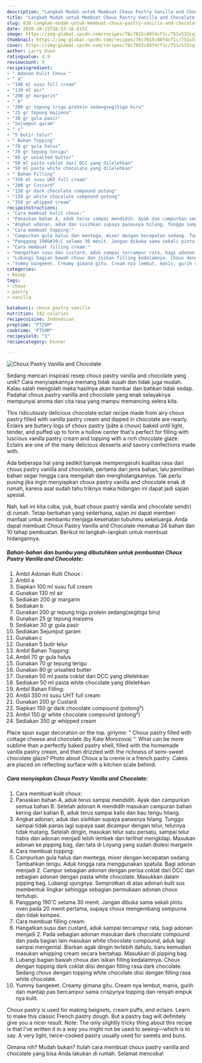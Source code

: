 ```yaml
---
description: "Langkah Mudah untuk Membuat Choux Pastry Vanilla and Chocolate yang Enak"
title: "Langkah Mudah untuk Membuat Choux Pastry Vanilla and Chocolate yang Enak"
slug: 838-langkah-mudah-untuk-membuat-choux-pastry-vanilla-and-chocolate-yang-enak
date: 2020-10-15T16:53:16.615Z
image: https://img-global.cpcdn.com/recipes/78c7015c80f4cf1c/751x532cq70/choux-pastry-vanilla-and-chocolate-foto-resep-utama.jpg
thumbnail: https://img-global.cpcdn.com/recipes/78c7015c80f4cf1c/751x532cq70/choux-pastry-vanilla-and-chocolate-foto-resep-utama.jpg
cover: https://img-global.cpcdn.com/recipes/78c7015c80f4cf1c/751x532cq70/choux-pastry-vanilla-and-chocolate-foto-resep-utama.jpg
author: Larry Dunn
ratingvalue: 4.9
reviewcount: 9
recipeingredient:
- " Adonan Kulit Choux "
- " a"
- "100 ml susu full cream"
- "130 ml air"
- "200 gr margarin"
- " b"
- "200 gr tepung trigu protein sedangsegitiga biru"
- "25 gr tepung maizena"
- "30 gr gula pasir"
- "Sejumput garam"
- " c"
- "5 butir telur"
- " Bahan Topping"
- "70 gr gula halus"
- "70 gr tepung terigu"
- "80 gr unsalted butter"
- "50 ml pasta coklat dari DCC yang dilelehkan"
- "50 ml pasta white chocolate yang dilelehkan"
- " Bahan Filling"
- "350 ml susu UHT full cream"
- "200 gr Custard"
- "150 gr dark chocolate compound potong"
- "150 gr white chocolate compound potong"
- "350 gr whipped cream"
recipeinstructions:
- "Cara membuat kulit choux:"
- "Panaskan bahan A, aduk terus sampai mendidih. Ayak dan campurkan semua bahan B. Setelah adonan A mendidih masukan campuran bahan kering dari bahan B, aduk terus sampai kalis dan bau terigu hilang."
- "Angkat adonan, aduk dan sisihkan supaya panasnya hilang. Tunggu sampai tidak panas lagi supaya saat dicampur dengan telur, telurnya tidak matang. Setelah dingin, masukan telur satu persatu, sampai telur habis dan adonan menjadi lebih lembek dan terlihat mengkilap. Masukan adonan ke pipping bag, dan tata di Loyang yang sudah diolesi margarin"
- "Cara membuat topping:"
- "Campurkan gula halus dan mentega, mixer dengan kecepatan sedang. Tambahkan terigu. Aduk hingga rata menggunakan spatula. Bagi adonan menjadi 2. Campur sebagian adonan dengan perisa coklat dari DCC dan sebagian adonan dengan pasta white chocolate. Masukkan dalam pipping bag. Lubangi ujungnya. Semprotkan di atas adonan kulit sus membentuk lingkar sehingga sebagian permukaan adonan choux tertutupi."
- "Panggang 190&#39;C selama 30 menit. Jangan dibuka sama sekali pintu oven pada 20 menit pertama, supaya choux mengembang sempurna dan tidak kempes."
- "Cara membuat filling cream:"
- "Hangatkan susu dan custard, aduk sampai tercampur rata, bagi adonan menjadi 2. Pada sebagian adonan masukan dark chocolate compound dan pada bagian lain masukan white chocolate compound, aduk lagi sampai mengental. Biarkan agak dingin terlebih dahulu, baru kemudian masukan whipping cream secara bertahap. Masukkan di pipping bag."
- "Lubangi bagian bawah choux dan isikan filling kedalamnya. Choux dengan topping dark coklat diisi dengan filling rasa dark chocolate. Sedang choux dengan topping white chocolate diisi dengan filling rasa white chocolate."
- "Yummy bangeeet. Creamy gimana gitu. Cream nya lembut, manis, gurih dan mantap pas bercampur sama crispynya topping dan renyah empuk nya kulit."
categories:
- Resep
tags:
- choux
- pastry
- vanilla

katakunci: choux pastry vanilla 
nutrition: 242 calories
recipecuisine: Indonesian
preptime: "PT25M"
cooktime: "PT50M"
recipeyield: "3"
recipecategory: Dinner

---
```



![Choux Pastry Vanilla and Chocolate](https://img-global.cpcdn.com/recipes/78c7015c80f4cf1c/751x532cq70/choux-pastry-vanilla-and-chocolate-foto-resep-utama.jpg)

Sedang mencari inspirasi resep choux pastry vanilla and chocolate yang unik? Cara menyiapkannya memang tidak susah dan tidak juga mudah. Kalau salah mengolah maka hasilnya akan hambar dan bahkan tidak sedap. Padahal choux pastry vanilla and chocolate yang enak selayaknya mempunyai aroma dan cita rasa yang mampu memancing selera kita.

This ridiculously delicious chocolate eclair recipe made from airy choux pastry filled with vanilla pastry cream and dipped in chocolate are nearly. Eclairs are buttery logs of choux pastry (pâte à choux) baked until light, tender, and puffed up to form a hollow center that&#39;s perfect for filling with luscious vanilla pastry cream and topping with a rich chocolate glaze. Eclairs are one of the many delicious desserts and savory confections made with.

Ada beberapa hal yang sedikit banyak mempengaruhi kualitas rasa dari choux pastry vanilla and chocolate, pertama dari jenis bahan, lalu pemilihan bahan segar hingga cara mengolah dan menghidangkannya. Tak perlu pusing jika ingin menyiapkan choux pastry vanilla and chocolate enak di rumah, karena asal sudah tahu triknya maka hidangan ini dapat jadi sajian spesial.


Nah, kali ini kita coba, yuk, buat choux pastry vanilla and chocolate sendiri di rumah. Tetap berbahan yang sederhana, sajian ini dapat memberi manfaat untuk membantu menjaga kesehatan tubuhmu sekeluarga. Anda dapat membuat Choux Pastry Vanilla and Chocolate memakai 24 bahan dan 10 tahap pembuatan. Berikut ini langkah-langkah untuk membuat hidangannya.

<!--inarticleads1-->

##### Bahan-bahan dan bumbu yang dibutuhkan untuk pembuatan Choux Pastry Vanilla and Chocolate:

1. Ambil  Adonan Kulit Choux :
1. Ambil  a
1. Siapkan 100 ml susu full cream
1. Gunakan 130 ml air
1. Sediakan 200 gr margarin
1. Sediakan  b
1. Gunakan 200 gr tepung trigu protein sedang(segitiga biru)
1. Gunakan 25 gr tepung maizena
1. Sediakan 30 gr gula pasir
1. Sediakan Sejumput garam
1. Gunakan  c
1. Gunakan 5 butir telur
1. Ambil  Bahan Topping:
1. Ambil 70 gr gula halus
1. Gunakan 70 gr tepung terigu
1. Gunakan 80 gr unsalted butter
1. Gunakan 50 ml pasta coklat dari DCC yang dilelehkan
1. Sediakan 50 ml pasta white chocolate yang dilelehkan
1. Ambil  Bahan Filling:
1. Ambil 350 ml susu UHT full cream
1. Gunakan 200 gr Custard
1. Siapkan 150 gr dark chocolate compound (potong²)
1. Ambil 150 gr white chocolate compound (potong²)
1. Sediakan 350 gr whipped cream


Place spun sugar decoration on the top. girlyme: &#34; Choux pastry filled with cottage cheese and chocolate (by Kate Morozova) &#34;. What can be more sublime than a perfectly baked pastry shell, filled with the homemade vanilla pastry cream, and then drizzled with the richness of semi-sweet chocolate glaze? Photo about Choux a la creme is a french pastry. Cakes are placed on reflecting surface with a kitchen scale behind. 

<!--inarticleads2-->

##### Cara menyiapkan Choux Pastry Vanilla and Chocolate:

1. Cara membuat kulit choux:
1. Panaskan bahan A, aduk terus sampai mendidih. Ayak dan campurkan semua bahan B. Setelah adonan A mendidih masukan campuran bahan kering dari bahan B, aduk terus sampai kalis dan bau terigu hilang.
1. Angkat adonan, aduk dan sisihkan supaya panasnya hilang. Tunggu sampai tidak panas lagi supaya saat dicampur dengan telur, telurnya tidak matang. Setelah dingin, masukan telur satu persatu, sampai telur habis dan adonan menjadi lebih lembek dan terlihat mengkilap. Masukan adonan ke pipping bag, dan tata di Loyang yang sudah diolesi margarin
1. Cara membuat topping:
1. Campurkan gula halus dan mentega, mixer dengan kecepatan sedang. Tambahkan terigu. Aduk hingga rata menggunakan spatula. Bagi adonan menjadi 2. Campur sebagian adonan dengan perisa coklat dari DCC dan sebagian adonan dengan pasta white chocolate. Masukkan dalam pipping bag. Lubangi ujungnya. Semprotkan di atas adonan kulit sus membentuk lingkar sehingga sebagian permukaan adonan choux tertutupi.
1. Panggang 190&#39;C selama 30 menit. Jangan dibuka sama sekali pintu oven pada 20 menit pertama, supaya choux mengembang sempurna dan tidak kempes.
1. Cara membuat filling cream:
1. Hangatkan susu dan custard, aduk sampai tercampur rata, bagi adonan menjadi 2. Pada sebagian adonan masukan dark chocolate compound dan pada bagian lain masukan white chocolate compound, aduk lagi sampai mengental. Biarkan agak dingin terlebih dahulu, baru kemudian masukan whipping cream secara bertahap. Masukkan di pipping bag.
1. Lubangi bagian bawah choux dan isikan filling kedalamnya. Choux dengan topping dark coklat diisi dengan filling rasa dark chocolate. Sedang choux dengan topping white chocolate diisi dengan filling rasa white chocolate.
1. Yummy bangeeet. Creamy gimana gitu. Cream nya lembut, manis, gurih dan mantap pas bercampur sama crispynya topping dan renyah empuk nya kulit.


Choux pastry is used for making beignets, cream puffs, and eclairs. Learn to make this classic French pastry dough. But a pastry bag will definitely give you a nicer result. Note: The only slightly tricky thing about this recipe is that I&#39;ve written it in a way you might not be used to seeing—which is to say. A very light, twice-cooked pastry usually used for sweets and buns. 

Gimana nih? Mudah bukan? Itulah cara membuat choux pastry vanilla and chocolate yang bisa Anda lakukan di rumah. Selamat mencoba!
